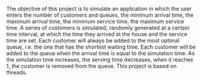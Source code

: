 The objective of this project is to simulate an application in which the user enters the number of customers and queues, the minimum arrival time, the maximum arrival time, the minimum service time, the maximum service time. A series of customers is simulated, randomly generated at a certain time interval, at which the time they arrived at the house and the service time are set. Each customer will always be added to the most optimal queue, i.e. the one that has the shortest waiting time. Each customer will be added to the queue when the arrival time is equal to the simulation time. As the simulation time increases, the serving time decreases, when it reaches 1, the customer is removed from the queue. This project is based on threads.
